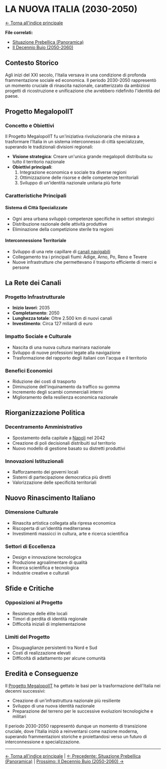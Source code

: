 # LA NUOVA ITALIA (2030-2050)

[← Torna all'indice principale](01.0-indice-principale.md)

**File correlati:**
- [Situazione Prebellica (Panoramica)](02.0-situazione-prebellica-panoramica.md)
- [Il Decennio Buio (2050-2060)](02.2-decennio-buio.md)

## Contesto Storico

Agli inizi del XXI secolo, l'Italia versava in una condizione di profonda frammentazione sociale ed economica. Il periodo 2030-2050 rappresentò un momento cruciale di rinascita nazionale, caratterizzato da ambiziosi progetti di ricostruzione e unificazione che avrebbero ridefinito l'identità del paese.

<a id="progetto-megalopoIT"></a>
## Progetto MegalopolIT

### Concetto e Obiettivi

Il Progetto MegalopolIT fu un'iniziativa rivoluzionaria che mirava a trasformare l'Italia in un sistema interconnesso di città specializzate, superando le tradizionali divisioni regionali:

- **Visione strategica**: Creare un'unica grande megalopoli distribuita su tutto il territorio nazionale
- **Obiettivi principali**:
  1. Integrazione economica e sociale tra diverse regioni
  2. Ottimizzazione delle risorse e delle competenze territoriali
  3. Sviluppo di un'identità nazionale unitaria più forte

### Caratteristiche Principali

#### Sistema di Città Specializzate
- Ogni area urbana sviluppò competenze specifiche in settori strategici
- Distribuzione razionale delle attività produttive
- Eliminazione della competizione sterile tra regioni

#### Interconnessione Territoriale
- Sviluppo di una rete capillare di [canali navigabili](#la-rete-dei-canali)
- Collegamento tra i principali fiumi: Adige, Arno, Po, Reno e Tevere
- Nuove infrastrutture che permettevano il trasporto efficiente di merci e persone

<a id="la-rete-dei-canali"></a>
## La Rete dei Canali

### Progetto Infrastrutturale
- **Inizio lavori**: 2035
- **Completamento**: 2050
- **Lunghezza totale**: Oltre 2.500 km di nuovi canali
- **Investimento**: Circa 127 miliardi di euro

### Impatto Sociale e Culturale
- Nascita di una nuova cultura marinara nazionale
- Sviluppo di nuove professioni legate alla navigazione
- Trasformazione del rapporto degli italiani con l'acqua e il territorio

### Benefici Economici
- Riduzione dei costi di trasporto
- Diminuzione dell'inquinamento da traffico su gomma
- Incremento degli scambi commerciali interni
- Miglioramento della resilienza economica nazionale

<a id="riorganizzazione-politica"></a>
## Riorganizzazione Politica

### Decentramento Amministrativo
- Spostamento della capitale a [Napoli](../06-luoghi/06.1-parthenope.md) nel 2042
- Creazione di poli decisionali distribuiti sul territorio
- Nuovo modello di gestione basato su distretti produttivi

### Innovazioni Istituzionali
- Rafforzamento dei governi locali
- Sistemi di partecipazione democratica più diretti
- Valorizzazione delle specificità territoriali

<a id="nuovo-rinascimento"></a>
## Nuovo Rinascimento Italiano

### Dimensione Culturale
- Rinascita artistica collegata alla ripresa economica
- Riscoperta di un'identità mediterranea
- Investimenti massicci in cultura, arte e ricerca scientifica

### Settori di Eccellenza
- Design e innovazione tecnologica
- Produzione agroalimentare di qualità
- Ricerca scientifica e tecnologica
- Industrie creative e culturali

## Sfide e Critiche

### Opposizioni al Progetto
- Resistenze delle élite locali
- Timori di perdita di identità regionale
- Difficoltà iniziali di implementazione

### Limiti del Progetto
- Disuguaglianze persistenti tra Nord e Sud
- Costi di realizzazione elevati
- Difficoltà di adattamento per alcune comunità

## Eredità e Conseguenze

Il [Progetto MegalopolIT](#progetto-megalopoIT) ha gettato le basi per la trasformazione dell'Italia nei decenni successivi:
- Creazione di un'infrastruttura nazionale più resiliente
- Sviluppo di una nuova identità nazionale
- Preparazione del terreno per le successive evoluzioni tecnologiche e militari

Il periodo 2030-2050 rappresentò dunque un momento di transizione cruciale, dove l'Italia iniziò a reinventarsi come nazione moderna, superando frammentazioni storiche e proiettandosi verso un futuro di interconnessione e specializzazione.

---

[← Torna all'indice principale](01.0-indice-principale.md) | [← Precedente: Situazione Prebellica (Panoramica)](02.0-situazione-prebellica-panoramica.md) | [Prossimo: Il Decennio Buio (2050-2060) →](02.2-decennio-buio.md)